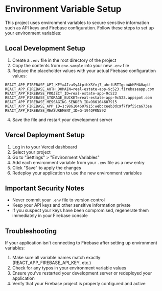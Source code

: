 # Environment Variable Setup

This project uses environment variables to secure sensitive information such as API keys and Firebase configuration. Follow these steps to set up your environment variables:

## Local Development Setup

1. Create a `.env` file in the root directory of the project
2. Copy the contents from `env.sample` into your new `.env` file
3. Replace the placeholder values with your actual Firebase configuration values:

```
REACT_APP_FIREBASE_API_KEY=AIzaSyAtpihXSYvj7_ahcfU5TIgsbWbHPHA0apU
REACT_APP_FIREBASE_AUTH_DOMAIN=real-estate-app-9c523.firebaseapp.com
REACT_APP_FIREBASE_PROJECT_ID=real-estate-app-9c523
REACT_APP_FIREBASE_STORAGE_BUCKET=real-estate-app-9c523.appspot.com
REACT_APP_FIREBASE_MESSAGING_SENDER_ID=986104607915
REACT_APP_FIREBASE_APP_ID=1:986104607915:web:ceeb3dc9f7f9f55ca673ee
REACT_APP_FIREBASE_MEASUREMENT_ID=G-194QPRN592
```

4. Save the file and restart your development server

## Vercel Deployment Setup

1. Log in to your Vercel dashboard
2. Select your project
3. Go to "Settings" > "Environment Variables"
4. Add each environment variable from your `.env` file as a new entry
5. Click "Save" to apply the changes
6. Redeploy your application to use the new environment variables

## Important Security Notes

- Never commit your `.env` file to version control
- Keep your API keys and other sensitive information private
- If you suspect your keys have been compromised, regenerate them immediately in your Firebase console

## Troubleshooting

If your application isn't connecting to Firebase after setting up environment variables:

1. Make sure all variable names match exactly (REACT_APP_FIREBASE_API_KEY, etc.)
2. Check for any typos in your environment variable values
3. Ensure you've restarted your development server or redeployed your application
4. Verify that your Firebase project is properly configured and active 